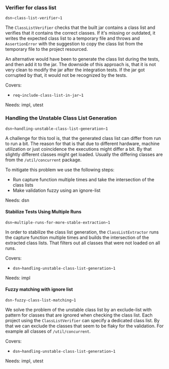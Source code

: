 
### Verifier for class list

`dsn~class-list-verifier~1`

The `ClassListVerifier` checks that the built jar contains a class list and verifies that it contains the correct classes.
If it's missing or outdated, it writes the expected class list to a temporary file and throws and `AssertionError` with the suggestion to copy the class list from the temporary file to the project resourced.

An alternative would have been to generate the class list during the tests, and then add it to the jar. The downside of this approach is, that it is not very clean to modify the jar after the integration tests. If the jar got corrupted by that, it would not be recognized by the tests.  
 
Covers:
 
* `req~include-class-list-in-jar~1`

Needs: impl, utest

### Handling the Unstable Class List Generation

`dsn~handling-unstable-class-list-generation~1`

A challenge for this tool is, that the generated class list can differ from run to run a bit. The reason for that is that due to different hardware, machine utilization or just coincidence the executions might differ a bit. By that slightly different classes might get loaded. Usually the differing classes are from the `/util/concurrent` package.  

To mitigate this problem we use the following steps:
* Run capture function multiple times and take the intersection of the class lists
* Make validation fuzzy using an ignore-list

Needs: dsn

#### Stabilize Tests Using Multiple Runs
`dsn~multiple-runs-for-more-stable-extraction~1`

In order to stabilize the class list generation, the `ClassListExtractor` runs the capture function multiple times and builds the intersection of the extracted class lists. That filters out all classes that were not loaded on all runs.

Covers:

* `dsn~handling-unstable-class-list-generation~1`

Needs: impl

#### Fuzzy matching with ignore list

`dsn-fuzzy-class-list-matching~1`

We solve the problem of the unstable class list by an exclude-list with pattern for classes that are ignored when checking the class list.
Each project using the `ClassListVerifier` can specify a dedicated class list. By that we can exclude the classes that seem to be flaky for the validation. For example all classes of `/util/concurrent`.

Covers:

* `dsn~handling-unstable-class-list-generation~1`

Needs: impl, utest 